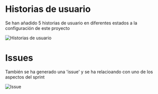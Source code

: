 # Historias de usuario

Se han añadido 5 historias de usuario en diferentes estados a la configuración de este proyecto

![Historias de usuario](https://github.com/user-attachments/assets/ed745677-dcd1-4fdb-a40b-80143484b3bd)

# Issues

También se ha generado una 'issue' y se ha relacioando con uno de los aspectos del sprint

![Issue](https://github.com/user-attachments/assets/846b893e-c02f-4146-8f36-c1d81a05caa2)
